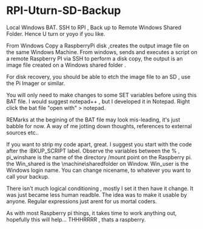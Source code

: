 # RPI-Uturn-SD-Backup
Local Windows BAT. SSH to RPI , Back up to Remote Windows Shared Folder. Hence U turn or yoyo if you like.

From Windows Copy a RaspberryPi disk ,creates the output image file on the same Windows Machine.
From windows, sends and executes a script on a remote Raspberry PI via SSH to perform a disk copy, the output is an image file created on a Windows shared folder . 

For disk recovery, you should be able to etch the image file to an SD , use the Pi Imager or similar.

You will only need to make changes to some SET variables before using this BAT file. I would suggest notepad++ , but I developed it in Notepad.
Right click the bat file "open with" > notepad. 

REMarks at the begining of the BAT file may look mis-leading, it's just babble for now. A way of me jotting down thoughts, references to external sources etc..

If you want to strip my code apart, great. I suggest you start with the code after the :BKUP_SCRIPT label. Observe the variables between the % , pi_winshare  is the name of the directory /mount point on the Raspberry pi. the Win_shared is the \\machine\sharedfolder on Window. Win_user is the Windows login name. You can change nicename, to whatever you want to call your backup. 

There isn't much logical conditioning , mostly I set it then have it change. It was just became less human readble. The idea was to make it usable by anyone. Regular expressions just arent for us mortal coders.

As with most Raspberry pi things, it takes time to work anything out, hopefully this will help...   THHHRRRR , thats a raspberry.
